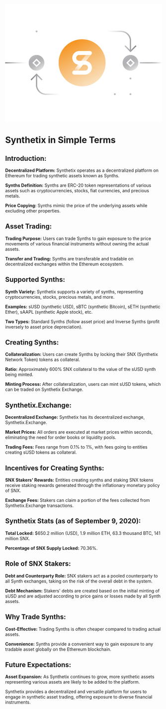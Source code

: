 ![](../images/snx-Main-l.png)

# Synthetix in Simple Terms

## Introduction:

**Decentralized Platform:** Synthetix operates as a decentralized platform on Ethereum for trading synthetic assets known as Synths.

**Synths Definition:** Synths are ERC-20 token representations of various assets such as cryptocurrencies, stocks, fiat currencies, and precious metals.

**Price Copying:** Synths mimic the price of the underlying assets while excluding other properties.

## Asset Trading:

**Trading Purpose:** Users can trade Synths to gain exposure to the price movements of various financial instruments without owning the actual assets.

**Transfer and Trading:** Synths are transferable and tradable on decentralized exchanges within the Ethereum ecosystem.

## Supported Synths:

**Synth Variety:** Synthetix supports a variety of synths, representing cryptocurrencies, stocks, precious metals, and more.

**Examples:** sUSD (synthetic USD), sBTC (synthetic Bitcoin), sETH (synthetic Ether), sAAPL (synthetic Apple stock), etc.

**Two Types:** Standard Synths (follow asset price) and Inverse Synths (profit inversely to asset price depreciation).

## Creating Synths:

**Collateralization:** Users can create Synths by locking their SNX (Synthetix Network Token) tokens as collateral.

**Ratio:** Approximately 600% SNX collateral to the value of the sUSD synth being minted.

**Minting Process:** After collateralization, users can mint sUSD tokens, which can be traded on Synthetix Exchange.

## Synthetix.Exchange:

**Decentralized Exchange:** Synthetix has its decentralized exchange, Synthetix.Exchange.

**Market Prices:** All orders are executed at market prices within seconds, eliminating the need for order books or liquidity pools.

**Trading Fees:** Fees range from 0.1% to 1%, with fees going to entities creating sUSD tokens as collateral.

## Incentives for Creating Synths:

**SNX Stakers' Rewards:** Entities creating synths and staking SNX tokens receive staking rewards generated through the inflationary monetary policy of SNX.

**Exchange Fees:** Stakers can claim a portion of the fees collected from Synthetix.Exchange transactions.

## Synthetix Stats (as of September 9, 2020):

**Total Locked:** $650.2 million (USD), 1.9 million ETH, 63.3 thousand BTC, 141 million SNX.

**Percentage of SNX Supply Locked:** 70.36%.

## Role of SNX Stakers:

**Debt and Counterparty Role:** SNX stakers act as a pooled counterparty to all Synth exchanges, taking on the risk of the overall debt in the system.

**Debt Mechanism:** Stakers' debts are created based on the initial minting of sUSD and are adjusted according to price gains or losses made by all Synth assets.

## Why Trade Synths:

**Cost-Effective:** Trading Synths is often cheaper compared to trading actual assets.

**Convenience:** Synths provide a convenient way to gain exposure to any tradable asset globally on the Ethereum blockchain.

## Future Expectations:

**Asset Expansion:** As Synthetix continues to grow, more synthetic assets representing various assets are likely to be added to the platform.

Synthetix provides a decentralized and versatile platform for users to engage in synthetic asset trading, offering exposure to diverse financial instruments.

